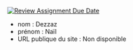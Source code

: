 [![Review Assignment Due Date](https://classroom.github.com/assets/deadline-readme-button-24ddc0f5d75046c5622901739e7c5dd533143b0c8e959d652212380cedb1ea36.svg)](https://classroom.github.com/a/EBjL2tOb)
- nom : Dezzaz
- prénom : Naïl
- URL publique du site : Non disponible
